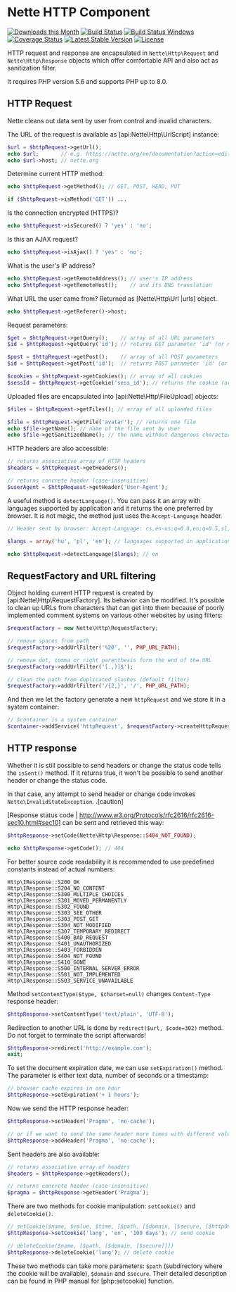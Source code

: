 Nette HTTP Component
====================

[![Downloads this Month](https://img.shields.io/packagist/dm/nette/http.svg)](https://packagist.org/packages/nette/http)
[![Build Status](https://travis-ci.org/nette/http.svg?branch=master)](https://travis-ci.org/nette/http)
[![Build Status Windows](https://ci.appveyor.com/api/projects/status/github/nette/http?branch=master&svg=true)](https://ci.appveyor.com/project/dg/http/branch/master)
[![Coverage Status](https://coveralls.io/repos/github/nette/http/badge.svg?branch=master)](https://coveralls.io/github/nette/http?branch=master)
[![Latest Stable Version](https://poser.pugx.org/nette/http/v/stable)](https://github.com/nette/http/releases)
[![License](https://img.shields.io/badge/license-New%20BSD-blue.svg)](https://github.com/nette/http/blob/master/license.md)

HTTP request and response are encapsulated in `Nette\Http\Request` and `Nette\Http\Response` objects which offer comfortable API and also act as
sanitization filter.

It requires PHP version 5.6 and supports PHP up to 8.0.


HTTP Request
-------------

Nette cleans out data sent by user from control and invalid characters.

The URL of the request is available as [api:Nette\Http\UrlScript] instance:

```php
$url = $httpRequest->getUrl();
echo $url;       // e.g. https://nette.org/en/documentation?action=edit
echo $url->host; // nette.org
```

Determine current HTTP method:

```php
echo $httpRequest->getMethod(); // GET, POST, HEAD, PUT

if ($httpRequest->isMethod('GET')) ...
```

Is the connection encrypted (HTTPS)?

```php
echo $httpRequest->isSecured() ? 'yes' : 'no';
```

Is this an AJAX request?

```php
echo $httpRequest->isAjax() ? 'yes' : 'no';
```

What is the user's IP address?

```php
echo $httpRequest->getRemoteAddress(); // user's IP address
echo $httpRequest->getRemoteHost();    // and its DNS translation
```

What URL the user came from? Returned as [Nette\Http\Url |urls] object.

```php
echo $httpRequest->getReferer()->host;
```

Request parameters:

```php
$get = $httpRequest->getQuery();    // array of all URL parameters
$id = $httpRequest->getQuery('id'); // returns GET parameter 'id' (or null)

$post = $httpRequest->getPost();    // array of all POST parameters
$id = $httpRequest->getPost('id');  // returns POST parameter 'id' (or null)

$cookies = $httpRequest->getCookies(); // array of all cookies
$sessId = $httpRequest->getCookie('sess_id'); // returns the cookie (or null)
```

Uploaded files are encapsulated into [api:Nette\Http\FileUpload] objects:

```php
$files = $httpRequest->getFiles(); // array of all uploaded files

$file = $httpRequest->getFile('avatar'); // returns one file
echo $file->getName(); // name of the file sent by user
echo $file->getSanitizedName(); // the name without dangerous characters
```

HTTP headers are also accessible:

```php
// returns associative array of HTTP headers
$headers = $httpRequest->getHeaders();

// returns concrete header (case-insensitive)
$userAgent = $httpRequest->getHeader('User-Agent');
```

A useful method is `detectLanguage()`. You can pass it an array with languages supported by application and it returns the one preferred by browser.
It is not magic, the method just uses the `Accept-Language` header.

```php
// Header sent by browser: Accept-Language: cs,en-us;q=0.8,en;q=0.5,sl;q=0.3

$langs = array('hu', 'pl', 'en'); // languages supported in application

echo $httpRequest->detectLanguage($langs); // en
```


RequestFactory and URL filtering
------------------

Object holding current HTTP request is created by [api:Nette\Http\RequestFactory]. Its behavior can be modified.
It's possible to clean up URLs from characters that can get into them because of poorly implemented comment systems on various other websites by using filters:

```php
$requestFactory = new Nette\Http\RequestFactory;

// remove spaces from path
$requestFactory->addUrlFilter('%20', '', PHP_URL_PATH);

// remove dot, comma or right parenthesis form the end of the URL
$requestFactory->addUrlFilter('[.,)]$');

// clean the path from duplicated slashes (default filter)
$requestFactory->addUrlFilter('/{2,}', '/', PHP_URL_PATH);
```

And then we let the factory generate a new `httpRequest` and we store it in a system container:

```php
// $container is a system container
$container->addService('httpRequest', $requestFactory->createHttpRequest());
```


HTTP response
--------------

Whether it is still possible to send headers or change the status code tells the `isSent()` method. If it returns true,
it won't be possible to send another header or change the status code.

In that case, any attempt to send header or change code invokes `Nette\InvalidStateException`. .[caution]

 [Response status code | http://www.w3.org/Protocols/rfc2616/rfc2616-sec10.html#sec10] can be sent and retrieved this way:

```php
$httpResponse->setCode(Nette\Http\Response::S404_NOT_FOUND);

echo $httpResponse->getCode(); // 404
```

For better source code readability it is recommended to use predefined constants instead of actual numbers:

```
Http\IResponse::S200_OK
Http\IResponse::S204_NO_CONTENT
Http\IResponse::S300_MULTIPLE_CHOICES
Http\IResponse::S301_MOVED_PERMANENTLY
Http\IResponse::S302_FOUND
Http\IResponse::S303_SEE_OTHER
Http\IResponse::S303_POST_GET
Http\IResponse::S304_NOT_MODIFIED
Http\IResponse::S307_TEMPORARY_REDIRECT
Http\IResponse::S400_BAD_REQUEST
Http\IResponse::S401_UNAUTHORIZED
Http\IResponse::S403_FORBIDDEN
Http\IResponse::S404_NOT_FOUND
Http\IResponse::S410_GONE
Http\IResponse::S500_INTERNAL_SERVER_ERROR
Http\IResponse::S501_NOT_IMPLEMENTED
Http\IResponse::S503_SERVICE_UNAVAILABLE
```

Method `setContentType($type, $charset=null)` changes `Content-Type` response header:

```php
$httpResponse->setContentType('text/plain', 'UTF-8');
```

Redirection to another URL is done by `redirect($url, $code=302)` method. Do not forget to terminate the script afterwards!

```php
$httpResponse->redirect('http://example.com');
exit;
```


To set the document expiration date, we can use `setExpiration()` method. The parameter is either text data, number of seconds or a timestamp:

```php
// browser cache expires in one hour
$httpResponse->setExpiration('+ 1 hours');
```

Now we send the HTTP response header:

```php
$httpResponse->setHeader('Pragma', 'no-cache');

// or if we want to send the same header more times with different values
$httpResponse->addHeader('Pragma', 'no-cache');
```

Sent headers are also available:

```php
// returns associative array of headers
$headers = $httpResponse->getHeaders();

// returns concrete header (case-insensitive)
$pragma = $httpResponse->getHeader('Pragma');
```

There are two methods for cookie manipulation: `setCookie()` and `deleteCookie()`.

```php
// setCookie($name, $value, $time, [$path, [$domain, [$secure, [$httpOnly]]]])
$httpResponse->setCookie('lang', 'en', '100 days'); // send cookie

// deleteCookie($name, [$path, [$domain, [$secure]]])
$httpResponse->deleteCookie('lang'); // delete cookie
```

These two methods can take more parameters: `$path` (subdirectory where the cookie will be available),
`$domain` and `$secure`. Their detailed description can be found in PHP manual for [php:setcookie] function.
